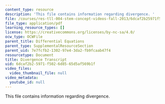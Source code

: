 ```yaml
---
content_type: resource
description: 'This file contains information regarding divergence. '
file: /courses/res-tll-004-stem-concept-videos-fall-2013/6dcaf2b25971f5026d8565d5af569b1f_MITRES_TLL-004F13_Diverge.pdf
file_type: application/pdf
learning_resource_types: []
license: https://creativecommons.org/licenses/by-nc-sa/4.0/
ocw_type: OCWFile
parent_title: Differential Equations
parent_type: SupplementalResourceSection
parent_uid: 7e7fcfb2-1302-97e4-3da2-fb9fcaab47f4
resourcetype: Document
title: Divergence Transcript
uid: 6dcaf2b2-5971-f502-6d85-65d5af569b1f
video_files:
  video_thumbnail_file: null
video_metadata:
  youtube_id: null
---
```

This file contains information regarding divergence. 